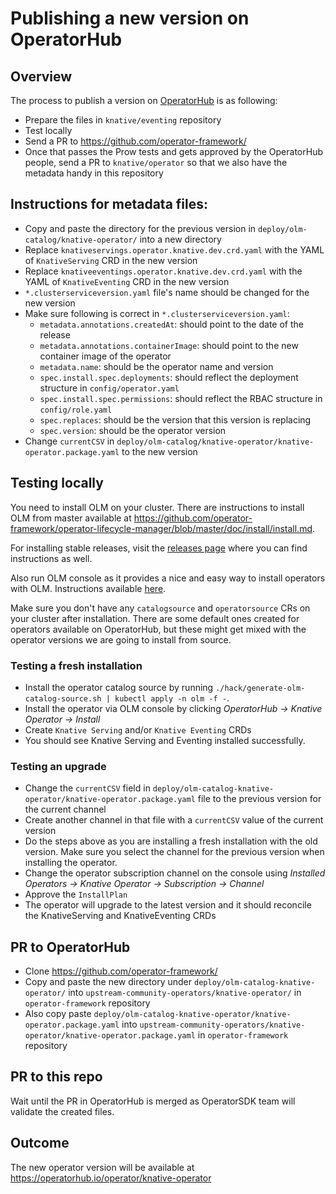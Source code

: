 # Publishing a new version on OperatorHub

## Overview

The process to publish a version on [OperatorHub](https://operatorhub.io/) is as
following:

- Prepare the files in `knative/eventing` repository
- Test locally
- Send a PR to https://github.com/operator-framework/
- Once that passes the Prow tests and gets approved by the OperatorHub people,
  send a PR to `knative/operator` so that we also have the metadata handy in
  this repository

## Instructions for metadata files:

- Copy and paste the directory for the previous version in
  `deploy/olm-catalog/knative-operator/` into a new directory
- Replace `knativeservings.operator.knative.dev.crd.yaml` with the YAML of
  `KnativeServing` CRD in the new version
- Replace `knativeeventings.operator.knative.dev.crd.yaml` with the YAML of
  `KnativeEventing` CRD in the new version
- `*.clusterserviceversion.yaml` file's name should be changed for the new
  version
- Make sure following is correct in `*.clusterserviceversion.yaml`:
  - `metadata.annotations.createdAt`: should point to the date of the release
  - `metadata.annotations.containerImage`: should point to the new container
    image of the operator
  - `metadata.name`: should be the operator name and version
  - `spec.install.spec.deployments`: should reflect the deployment structure in
    `config/operator.yaml`
  - `spec.install.spec.permissions`: should reflect the RBAC structure in
    `config/role.yaml`
  - `spec.replaces`: should be the version that this version is replacing
  - `spec.version`: should be the operator version
- Change `currentCSV` in
  `deploy/olm-catalog/knative-operator/knative-operator.package.yaml` to the new
  version

## Testing locally

You need to install OLM on your cluster. There are instructions to install OLM
from master available at
<https://github.com/operator-framework/operator-lifecycle-manager/blob/master/doc/install/install.md>.

For installing stable releases, visit the
[releases page](https://github.com/operator-framework/operator-lifecycle-manager/releases)
where you can find instructions as well.

Also run OLM console as it provides a nice and easy way to install operators
with OLM. Instructions available
[here](https://github.com/operator-framework/operator-lifecycle-manager#user-interface).

Make sure you don't have any `catalogsource` and `operatorsource` CRs on your cluster
after installation. There are some default ones created for operators available on
OperatorHub, but these might get mixed with the operator versions we are going to
install from source.  

### Testing a fresh installation

- Install the operator catalog source by running
  `./hack/generate-olm-catalog-source.sh | kubectl apply -n olm -f -`.
- Install the operator via OLM console by clicking _OperatorHub -> Knative
  Operator -> Install_
- Create `Knative Serving` and/or `Knative Eventing` CRDs
- You should see Knative Serving and Eventing installed successfully.

### Testing an upgrade

- Change the `currentCSV` field in `deploy/olm-catalog-knative-operator/knative-operator.package.yaml` file to the previous version for the current channel
- Create another channel in that file with a `currentCSV` value of the current version
- Do the steps above as you are installing a fresh installation with the old version. Make sure you select the channel for the previous version when installing the operator.
- Change the operator subscription channel on the console using _Installed Operators -> Knative Operator -> Subscription -> Channel_
- Approve the `InstallPlan`
- The operator will upgrade to the latest version and it should reconcile the KnativeServing and KnativeEventing CRDs

## PR to OperatorHub

- Clone https://github.com/operator-framework/
- Copy and paste the new directory under `deploy/olm-catalog-knative-operator/` into `upstream-community-operators/knative-operator/` in `operator-framework` repository
- Also copy paste `deploy/olm-catalog-knative-operator/knative-operator.package.yaml` into `upstream-community-operators/knative-operator/knative-operator.package.yaml` in `operator-framework` repository

## PR to this repo

Wait until the PR in OperatorHub is merged as OperatorSDK team will validate the created files.

## Outcome

The new operator version will be available at
https://operatorhub.io/operator/knative-operator
